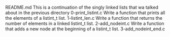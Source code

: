 README.md
This is a continuation of the singly linked lists that wa talked about in the previous directory
0-print_listint.c
Write a function that prints all the elements of a listint_t list.
1-listint_len.c
Write a function that returns the number of elements in a linked listint_t list.
2-add_nodeint.c
Write a function that adds a new node at the beginning of a listint_t list.
3-add_nodeint_end.c
